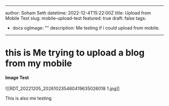 
---
author: Soham Seth
datetime: 2022-12-4T15:22:00Z
title: Upload from Mobile Test
slug: mobile-upload-test
featured: true
draft: false
tags:
  - docs
ogImage: ""
description: Me testing if i could upload from mobile.
---

# this is Me trying to upload a blog from my mobile


#### Image Test

![[RDT_20221205_202610235460419635026018 1.jpg]]


This is also me testing 

